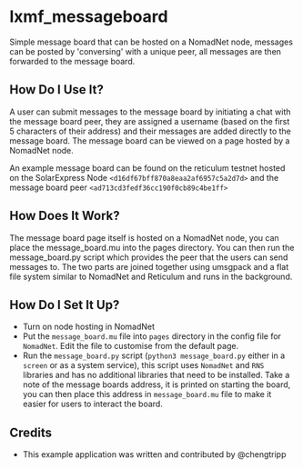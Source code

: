 # lxmf_messageboard
Simple message board that can be hosted on a NomadNet node, messages can be posted by 'conversing' with a unique peer, all messages are then forwarded to the message board.

## How Do I Use It?
A user can submit messages to the message board by initiating a chat with the message board peer, they are assigned a username (based on the first 5 characters of their address) and their messages are added directly to the message board. The message board can be viewed on a page hosted by a NomadNet node.

An example message board can be found on the reticulum testnet hosted on the SolarExpress Node `<d16df67bff870a8eaa2af6957c5a2d7d>` and the message board peer `<ad713cd3fedf36cc190f0cb89c4be1ff>`

## How Does It Work?
The message board page itself is hosted on a NomadNet node, you can place the message_board.mu into the pages directory. You can then run the message_board.py script which provides the peer that the users can send messages to. The two parts are joined together using umsgpack and a flat file system similar to NomadNet and Reticulum and runs in the background.

## How Do I Set It Up?
* Turn on node hosting in NomadNet
* Put the `message_board.mu` file into `pages` directory in the config file for `NomadNet`. Edit the file to customise from the default page.
* Run the `message_board.py` script (`python3 message_board.py` either in a `screen` or as a system service), this script uses `NomadNet` and `RNS` libraries and has no additional libraries that need to be installed. Take a note of the message boards address, it is printed on starting the board, you can then place this address in `message_board.mu` file to make it easier for users to interact the board.

## Credits
* This example application was written and contributed by @chengtripp